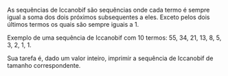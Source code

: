 As sequências de Iccanobif são sequências onde cada termo é sempre igual a soma dos dois próximos subsequentes a eles. Exceto pelos dois últimos termos os quais são sempre iguais a 1.

Exemplo de uma sequência de Iccanobif com 10 termos: 55, 34, 21, 13, 8, 5, 3, 2, 1, 1.

Sua tarefa é, dado um valor inteiro, imprimir a sequência de Iccanobif de tamanho correspondente.

